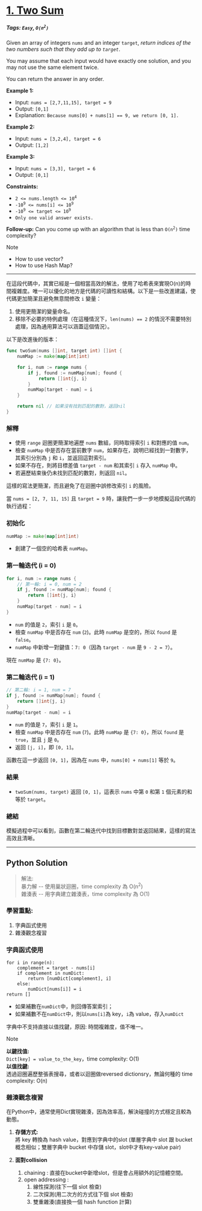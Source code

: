 # [1. Two Sum](https://leetcode.com/problems/two-sum/)

##### Tags: `Easy`, <code>O(n<sup>2</sup>)</code>

Given an array of integers `nums` and an integer `target`, *return indices of the two numbers such that they add up to `target`*.

You may assume that each input would have exactly one solution, and you may not use the same element twice.

You can return the answer in any order.

**Example 1:**
- Input: `nums = [2,7,11,15], target = 9`
- Output: `[0,1]`
- Explanation: `Because nums[0] + nums[1] == 9, we return [0, 1].`

**Example 2:**
- Input: `nums = [3,2,4], target = 6`
- Output: `[1,2]`

**Example 3:**
- Input: `nums = [3,3], target = 6`
- Output: `[0,1]`

**Constraints:**

- <code>2 <= nums.length <= 10<sup>4</sup></code>
- <code>-10<sup>9</sup> <= nums[i] <= 10<sup>9</sup></code>
- <code>-10<sup>9</sup> <= target <= 10<sup>9</sup></code>
- <code>Only one valid answer exists.</code>

**Follow-up:** Can you come up with an algorithm that is less than <code>O(n<sup>2</sup>)</code> time complexity?
> [!NOTE]
> - How to use vector?
> - How to use Hash Map?

-----
在這段代碼中，其實已經是一個相當高效的解法，使用了哈希表來實現O(n)的時間複雜度。唯一可以優化的地方是代碼的可讀性和結構。以下是一些改進建議，使代碼更加簡潔且避免無意間修改 `i` 變量：

1. 使用更簡潔的變量命名。
2. 移除不必要的特例處理（在這種情況下，`len(nums) == 2` 的情況不需要特別處理，因為通用算法可以涵蓋這個情況）。

以下是改進後的版本：

```go
func twoSum(nums []int, target int) []int {
    numMap := make(map[int]int)

    for i, num := range nums {
        if j, found := numMap[num]; found {
            return []int{j, i}
        }
        numMap[target - num] = i
    }

    return nil // 如果沒有找到匹配的數對，返回nil
}
```

### 解釋
- 使用 `range` 迴圈更簡潔地遍歷 `nums` 數組，同時取得索引 `i` 和對應的值 `num`。
- 檢查 `numMap` 中是否存在當前數字 `num`，如果存在，說明已經找到一對數字，其索引分別為 `j` 和 `i`，並返回這對索引。
- 如果不存在，則將目標差值 `target - num` 和其索引 `i` 存入 `numMap` 中。
- 若遍歷結束後仍未找到匹配的數對，則返回 `nil`。

這樣的寫法更簡潔，而且避免了在迴圈中誤修改索引 `i` 的風險。



當 `nums = [2, 7, 11, 15]` 且 `target = 9` 時，讓我們一步一步地模擬這段代碼的執行過程：

### 初始化
```go
numMap := make(map[int]int)
```
- 創建了一個空的哈希表 `numMap`。

### 第一輪迭代 (i = 0)
```go
for i, num := range nums {
    // 第一輪: i = 0, num = 2
    if j, found := numMap[num]; found {
        return []int{j, i}
    }
    numMap[target - num] = i
}
```
- `num` 的值是 `2`，索引 `i` 是 `0`。
- 檢查 `numMap` 中是否存在 `num` (`2`)。此時 `numMap` 是空的，所以 `found` 是 `false`。
- `numMap` 中新增一對鍵值：`7: 0`（因為 `target - num` 是 `9 - 2 = 7`）。

現在 `numMap` 是 `{7: 0}`。

### 第二輪迭代 (i = 1)
```go
// 第二輪: i = 1, num = 7
if j, found := numMap[num]; found {
    return []int{j, i}
}
numMap[target - num] = i
```
- `num` 的值是 `7`，索引 `i` 是 `1`。
- 檢查 `numMap` 中是否存在 `num` (`7`)。此時 `numMap` 是 `{7: 0}`，所以 `found` 是 `true`，並且 `j` 是 `0`。
- 返回 `[j, i]`，即 `[0, 1]`。

函數在這一步返回 `[0, 1]`，因為在 `nums` 中，`nums[0] + nums[1]` 等於 `9`。

### 結果
- `twoSum(nums, target)` 返回 `[0, 1]`，這表示 `nums` 中第 `0` 和第 `1` 個元素的和等於 `target`。

### 總結
模擬過程中可以看到，函數在第二輪迭代中找到目標數對並返回結果，這樣的寫法高效且清晰。

-----
## Python Solution  
>解法:  
 暴力解 -- 使用巢狀迴圈，time complexity 為 O(n<sup>2</sup>)  
 雜湊表 -- 用字典建立雜湊表，time complexity 為 O(1)

### 學習重點:
1. 字典函式使用
2. 雜湊觀念複習

### 字典函式使用

```
for i in range(n):
    complement = target - nums[i]
    if complement in numDict:
        return [numDict[complement], i]
    else: 
        numDict[nums[i]] = i
return []
```
- 如果補數在`numDict`中，則回傳答案索引；  
- 如果補數不在`numDict`中，則以`nums[i]`為 key，`i`為 value，存入`numDict`


字典中不支持直接以值找鍵，原因: 時間複雜度，值不唯一。  

>[!NOTE]
>**以鍵找值:**   
>`Dict[key] = value_to_the_key`，time complexity: O(1)      
>**以值找鍵:**   
>透過迴圈遍歷整張表搜尋，或者以迴圈做reversed dictionsry，無論何種的 time complexity: O(n)


### 雜湊觀念複習
在Python中，通常使用Dict實現雜湊，因為效率高，解決碰撞的方式穩定且較為動態。
 
1. **存儲方式:**    
將 key 轉換為 hash value，對應到字典中的slot (單層字典中 slot 跟 bucket 概念相似；雙層字典中 bucket 中存儲 slot，slot中才有key-value pair)  

2. **面對collision**   
    1. chaining : 直接在bucket中新增slot，但是會占用額外的記憶體空間。
    2. open addressing : 
        1. 線性探測(往下一個 slot 檢查)
        2. 二次探測(用二次方的方式往下個 slot 檢查)
        3. 雙重雜湊(直接換一個 hash function 計算)